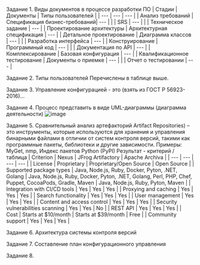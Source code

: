 Задание 1. Виды документов в процессе разработки ПО
| Стадии | Документы | Типы пользователей |
| --- | --- | --- |
| Анализ требований | Спецификация бизнес-требований| --- |
|  | SRS | --- |
|  | Техническое задание | --- |
| Проектирование архитектуры | Архитектурная спецификация | --- |
| Детальное проектирование | Диаграмма классов | --- |
|  | Разработка интерфейса | --- |
| Конструирование | Программный код | --- |
| | Документация по API | --- |
| Комплексирование | Базовая конфигурация | --- |
| Квалификационное тестирование | Документы о приемке | --- |
|  | Отчет о тестировании | --- |

Задание 2. Типы пользователей
Перечислены в таблице выше.

Задание 3. Управление конфигурацией - это (взять из ГОСТ Р 56923-2016)...

Задание 4. Процесс представить в виде UML-диаграммы (диаграмма деятельности)
![image](https://user-images.githubusercontent.com/65451923/230900375-94036da9-cfd6-42d3-abf7-5b9d40559fe0.png)


Задание 5. Сравнительный анализ артефакторий
Artifact Repositories) – это инструменты, которые используются для хранения и управления бинарными файлами в отличии от систем контроля версий, такими как программные пакеты, библиотеки и другие зависимости. Примеры: MyGet, nmp, Индекс пакетов Python (PyPI)
Результат - критерий /таблица
| Criterion | Nexus | JFrog Artifactory | Apache Archiva |
| --- | --- | --- | --- |
| License | Proprietary | Proprietary/Open Source | Open Source |
| Supported package types | Java, Node.js, Ruby, Docker, Pyton, .NET, Golang | Java, Node.js, Ruby, Docker, Pyton, .NET, Golang, Perl, PHP, Chef, Puppet, CocoaPods, Gradle, Maven | Java, Node.js, Ruby, Pyton, Maven |
| Integration with CI/CD tools | Yes | Yes | Yes |
| Proxying and caching | Yes | Yes | Yes |
| Search functionality | Yes | Yes | Yes |
| User management | Yes | Yes | Yes |
| Content and access control | Yes | Yes | Yes |
| Security vulnerabilities scanning | Yes | Yes | No |
| REST API | Yes | Yes | Yes |
| Cost | Starts at $10/month | Starts at $39/month | Free |
| Community support | Yes | Yes | Yes |

Задание 6. Архитектура системы контроля версий

Задание 7. Составление план конфигурационного управления

Задание 8.
